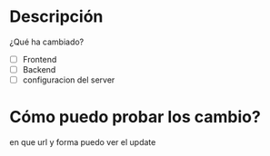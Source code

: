 # Descripción
¿Qué ha cambiado?

- [ ] Frontend
- [ ] Backend
- [ ] configuracion del server

# Cómo puedo probar los cambio?
en que url y forma puedo ver el update  
 

